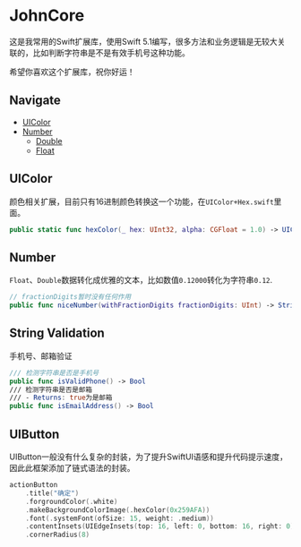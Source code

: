 # JohnCore

这是我常用的Swift扩展库，使用Swift 5.1编写，很多方法和业务逻辑是无较大关联的，比如判断字符串是不是有效手机号这种功能。

希望你喜欢这个扩展库，祝你好运！


## Navigate

- [UIColor](#UIColor)
- [Number](#Number)
  - [Double](#Number)
  - [Float](#Number)

## UIColor

颜色相关扩展，目前只有16进制颜色转换这一个功能，在`UIColor+Hex.swift`里面。

```swift
public static func hexColor(_ hex: UInt32, alpha: CGFloat = 1.0) -> UIColor
```

## Number

`Float`、`Double`数据转化成优雅的文本，比如数值`0.12000`转化为字符串`0.12`.

```swift
// fractionDigits暂时没有任何作用
public func niceNumber(withFractionDigits fractionDigits: UInt) -> String
```

## String Validation

手机号、邮箱验证

```swift
/// 检测字符串是否是手机号
public func isValidPhone() -> Bool
/// 检测字符串是否是邮箱
/// - Returns: true为是邮箱
public func isEmailAddress() -> Bool 
```

## UIButton

UIButton一般没有什么复杂的封装，为了提升SwiftUI语感和提升代码提示速度，因此此框架添加了链式语法的封装。

```swift
actionButton
    .title("确定")
    .forgroundColor(.white)
    .makeBackgroundColorImage(.hexColor(0x259AFA))
    .font(.systemFont(ofSize: 15, weight: .medium))
    .contentInsets(UIEdgeInsets(top: 16, left: 0, bottom: 16, right: 0))
    .cornerRadius(8)
```
